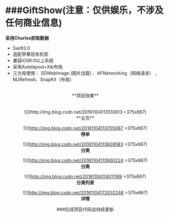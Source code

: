 
###GiftShow(注意：仅供娱乐，不涉及任何商业信息)
===
**采用Charles抓取数据**

* Swift3.0
* 适配苹果现有机型
* 兼容iOS8.0以上系统
* 采用Autolayout+Xib布局
* 三方库使用：  SDWebImage (图片加载) 、AFNetworking（网络请求） 、MJRefresh、SnapKit（布局）
<br/><br/>
<center>**项目效果**<br/><br/><br/>
![](http://img.blog.csdn.net/20161104113510913  =375x667)
<br/>
**主页**
<br/>

![](http://img.blog.csdn.net/20161104113705087  =375x667)
<br/>
**榜单**
<br/>

![](http://img.blog.csdn.net/20161104113828583  =375x667)
<br/>
**分类**
<br/>

![](http://img.blog.csdn.net/20161104113900224  =375x667)
<br/>
**分类**
<br/>

![](http://img.blog.csdn.net/20161104114011169  =375x667)
<br/>
**分类列表**
<br/>

![](http://img.blog.csdn.net/20161104172032248  =375x667)
<br/>
**详情**
<br/>


###后续项目代码会持续更新









